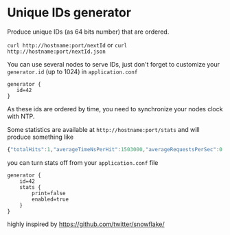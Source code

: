 Unique IDs generator
=====================================

Produce unique IDs (as 64 bits number) that are ordered.

`curl http://hostname:port/nextId` or `curl http://hostname:port/nextId.json`

You can use several nodes to serve IDs, just don't forget to customize your `generator.id` (up to 1024) in `application.conf`

```
generator {
   id=42
}
```

As these ids are ordered by time, you need to synchronize your nodes clock with NTP.

Some statistics are available at `http://hostname:port/stats` and will produce something like

```javascript
{"totalHits":1,"averageTimeNsPerHit":1503000,"averageRequestsPerSec":0.0}
```

you can turn stats off from your `application.conf` file

```
generator {
    id=42
    stats {
        print=false
        enabled=true
    }
}
```

highly inspired by https://github.com/twitter/snowflake/
